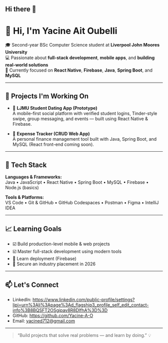 ## Hi there 👋

# 👋 Hi, I'm Yacine Ait Oubelli

🎓 Second-year BSc Computer Science student at **Liverpool John Moores University**  
💻 Passionate about **full-stack development**, **mobile apps**, and **building real-world solutions**  
📍 Currently focused on **React Native**, **Firebase**, **Java**, **Spring Boot**, and **MySQL**

---

## 🚀 Projects I'm Working On

- 📱 **LJMU Student Dating App (Prototype)**  
  A mobile-first social platform with verified student logins, Tinder-style swipe, group messaging, and events — built using React Native & Firebase.

- 💸 **Expense Tracker (CRUD Web App)**  
  A personal finance management tool built with Java, Spring Boot, and MySQL (React front-end coming soon).

---

## 🔧 Tech Stack

**Languages & Frameworks:**  
Java • JavaScript • React Native • Spring Boot • MySQL • Firebase • Node.js (basics)  

**Tools & Platforms:**  
VS Code • Git & GitHub • GitHub Codespaces • Postman • Figma • IntelliJ IDEA  

---

## 📈 Learning Goals

- ☑️ Build production-level mobile & web projects  
- ☑️ Master full-stack development using modern tools  
- 🧠 Learn deployment (Firebase)  
- 📌 Secure an industry placement in 2026  

---

## 📫 Let's Connect

- LinkedIn: https://www.linkedin.com/public-profile/settings?lipi=urn%3Ali%3Apage%3Ad_flagship3_profile_self_edit_contact-info%3B8BQSFT2OSgipav8R8DlfhA%3D%3D
- GitHub: https://github.com/Yacine-A-O
- Email: yacined712@gmail.com

---

> “Build projects that solve real problems — and learn by doing.” 💡
